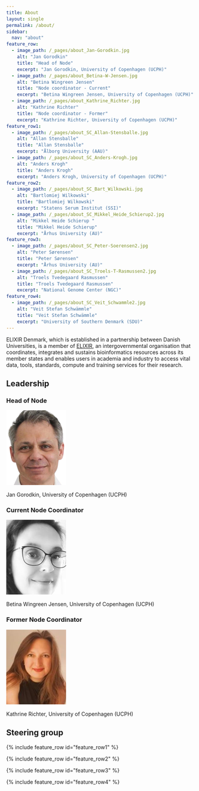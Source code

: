 ```yaml
---
title: About
layout: single
permalink: /about/
sidebar:
  nav: "about"
feature_row:
  - image_path: /_pages/about_Jan-Gorodkin.jpg
    alt: "Jan Gorodkin"
    title: "Head of Node"
    excerpt: "Jan Gorodkin, University of Copenhagen (UCPH)"
  - image_path: /_pages/about_Betina-W-Jensen.jpg
    alt: "Betina Wingreen Jensen"
    title: "Node coordinator - Current"
    excerpt: "Betina Wingreen Jensen, University of Copenhagen (UCPH)"
  - image_path: /_pages/about_Kathrine_Richter.jpg
    alt: "Kathrine Richter"
    title: "Node coordinator - Former"
    excerpt: "Kathrine Richter, University of Copenhagen (UCPH)"
feature_row1:
  - image_path: /_pages/about_SC_Allan-Stensballe.jpg
    alt: "Allan Stensballe"
    title: "Allan Stensballe"
    excerpt: "Ålborg University (AAU)"
  - image_path: /_pages/about_SC_Anders-Krogh.jpg
    alt: "Anders Krogh"
    title: "Anders Krogh"
    excerpt: "Anders Krogh, University of Copenhagen (UCPH)"
feature_row2:
  - image_path: /_pages/about_SC_Bart_Wilkowski.jpg
    alt: "Bartlomiej Wilkowski"
    title: "Bartlomiej Wilkowski"
    excerpt: "Statens Serum Institut (SSI)"
  - image_path: /_pages/about_SC_Mikkel_Heide_Schierup2.jpg
    alt: "Mikkel Heide Schierup "
    title: "Mikkel Heide Schierup"
    excerpt: "Århus University (AU)"
feature_row3:
  - image_path: /_pages/about_SC_Peter-Soerensen2.jpg
    alt: "Peter Sørensen"
    title: "Peter Sørensen"
    excerpt: "Århus University (AU)"
  - image_path: /_pages/about_SC_Troels-T-Rasmussen2.jpg
    alt: "Troels Tvedegaard Rasmussen"
    title: "Troels Tvedegaard Rasmussen"
    excerpt: "National Genome Center (NGC)"
feature_row4:
  - image_path: /_pages/about_SC_Veit_Schwammle2.jpg
    alt: "Veit Stefan Schwämmle"
    title: "Veit Stefan Schwämmle"
    excerpt: "University of Southern Denmark (SDU)"
---
```


ELIXIR Denmark, which is established in a partnership between Danish Universities, is a member of [ELIXIR](https://elixir-europe.org/), an intergovernmental organisation that coordinates, integrates and sustains bioinformatics resources across its member states and enables users in academia and industry to access vital data, tools, standards, compute and training services for their research. 

## Leadership

### Head of Node

![Jan Gorodkin](about_Jan-Gorodkin.jpg) 

Jan Gorodkin, University of Copenhagen (UCPH)

### Current Node Coordinator

![Betina Wingreen Jensen](about_Betina-W-Jensen.jpg) 

Betina Wingreen Jensen, University of Copenhagen (UCPH)

### Former Node Coordinator

![Kathrine Richter](about_Kathrine_Richter.jpg)

Kathrine Richter, University of Copenhagen (UCPH)

## Steering group

{% include feature_row id="feature_row1" %}

{% include feature_row id="feature_row2" %}

{% include feature_row id="feature_row3" %}

{% include feature_row id="feature_row4" %}
